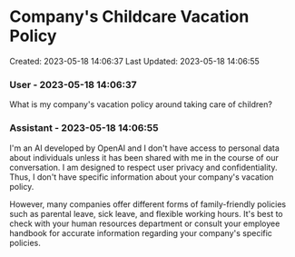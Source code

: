 # Company's Childcare Vacation Policy

Created: 2023-05-18 14:06:37
Last Updated: 2023-05-18 14:06:55

### User - 2023-05-18 14:06:37

What is my company's vacation policy around taking care of children?

### Assistant - 2023-05-18 14:06:55

I'm an AI developed by OpenAI and I don't have access to personal data about individuals unless it has been shared with me in the course of our conversation. I am designed to respect user privacy and confidentiality. Thus, I don't have specific information about your company's vacation policy. 

However, many companies offer different forms of family-friendly policies such as parental leave, sick leave, and flexible working hours. It's best to check with your human resources department or consult your employee handbook for accurate information regarding your company's specific policies.

